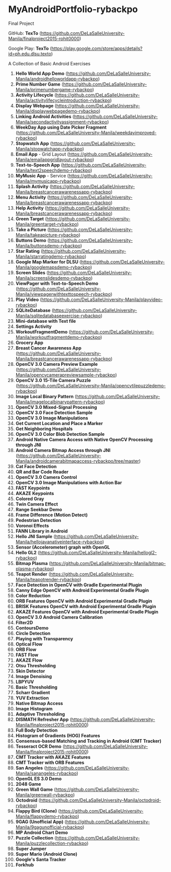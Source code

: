 # MyAndroidPortfolio-rybackpo

Final Project

GitHub:
     **TexTo** (https://github.com/DeLaSalleUniversity-Manila/finalproject2015-rohit0000)

Google Play:
     **TexTo** (https://play.google.com/store/apps/details?id=ph.edu.dlsu.texto)


A Collection of Basic Android Exercises

1. **Hello World App Demo** (https://github.com/DeLaSalleUniversity-Manila/androidhelloworldapp-rybackpo)
2. **Prime Number Game** (https://github.com/DeLaSalleUniversity-Manila/primenumbergame-rybackpo)
3. **Activity Lifecycle** (https://github.com/DeLaSalleUniversity-Manila/activitylifecycleintroduction-rybackpo)
4. **Display Webpage** (https://github.com/DeLaSalleUniversity-Manila/displaywebpagedemo-rybackpo)
5. **Linking Android Activities** (https://github.com/DeLaSalleUniversity-Manila/secondactivityassignment-rybackpo)
6. **WeekDay App using Date Picker Fragment** (https://github.com/DeLaSalleUniversity-Manila/weekdayimproved-rybackpo)
7. **Stopwatch App** (https://github.com/DeLaSalleUniversity-Manila/stopwatchapp-rybackpo)
8. **Email App** - Grid Layout (https://github.com/DeLaSalleUniversity-Manila/emailappgridlayout-rybackpo)
9. **Text-to-Speech App** (https://github.com/DeLaSalleUniversity-Manila/text2speechdemo-rybackpo)
10. **MyMusic App** - Service (https://github.com/DeLaSalleUniversity-Manila/mymusicapp-rybackpo)
11. **Splash Activity** (https://github.com/DeLaSalleUniversity-Manila/breastcancerawarenessapp-rybackpo)
12. **Menu Activity** (https://github.com/DeLaSalleUniversity-Manila/breastcancerawarenessapp-rybackpo)
13. **Help Activity** (https://github.com/DeLaSalleUniversity-Manila/breastcancerawarenessapp-rybackpo)
14. **Green Target** (https://github.com/DeLaSalleUniversity-Manila/greentarget-rybackpo)
15. **Take a Picture** (https://github.com/DeLaSalleUniversity-Manila/takeapicture-rybackpo)
16. **Buttons Demo** (https://github.com/DeLaSalleUniversity-Manila/buttonsdemo-rybackpo)
17. **Star Rating** (https://github.com/DeLaSalleUniversity-Manila/starratingdemo-rybackpo)
18. **Google Map Marker for DLSU** (https://github.com/DeLaSalleUniversity-Manila/googlemapsdemo-rybackpo)
19. **Screen Slides** (https://github.com/DeLaSalleUniversity-Manila/screenslidesdemo-rybackpo)
20. **ViewPager with Text-to-Speech Demo** (https://github.com/DeLaSalleUniversity-Manila/viewpagerwithtexttospeech-rybackpo)
21. **Play Video** (https://github.com/DeLaSalleUniversity-Manila/playvideo-rybackpo)
22. **SQLiteDatabase** (https://github.com/DeLaSalleUniversity-Manila/sqlitedatabaseexercise-rybackpo)
23. **Mini-database with Text file** 
24. **Settings Activity** 
25. **WorkoutFragmentDemo** (https://github.com/DeLaSalleUniversity-Manila/workoutfragmentdemo-rybackpo)
26. **Grocery App** 
27. **Breast Cancer Awareness App** (https://github.com/DeLaSalleUniversity-Manila/breastcancerawarenessapp-rybackpo)
28. **OpenCV 3.0 Camera Preview Example** (https://github.com/DeLaSalleUniversity-Manila/opencvcamerapreviewsample-rybackpo)
29. **OpenCV 3.0 15-Tile Camera Puzzle** (https://github.com/DeLaSalleUniversity-Manila/opencvtilepuzzledemo-rybackpo)
30. **Image Local Binary Pattern** (https://github.com/DeLaSalleUniversity-Manila/imagelocalbinarypattern-rybackpo)
31. **OpenCV 3.0 Mixed-Signal Processing**   
32. **OpenCV 3.0 Face Detection Sample** 
33. **OpenCV 3.0 Image Manipulations** 
34. **Get Current Location and Place a Marker** 
35. **Get Neighboring Hospitals** 
36. **OpenCV 3.0 Color Blob Detection Sample** 
37. **Android Native Camera Access with Native OpenCV Processing through JNI**
38. **Android Camera Bitmap Access through JNI**  (https://github.com/DeLaSalleUniversity-Manila/androidcamerabitmapaccess-rybackpo/tree/master)
39. **Cat Face Detection** 
40. **QR and Bar Code Reader** 
41. **OpenCV 3.0 Camera Control** 
42. **OpenCV 3.0 Image Manipulations with Action Bar**
43. **FAST Keypoints** 
44. **AKAZE Keypoints** 
45. **Colored Gray** 
46. **Twin Camera Effect**
47. **Range Seekbar Demo** 
48. **Frame Difference (Motion Detect)**
49. **Pedestrian Detection** 
50. **Voronoi Effects** 
51. **FANN Library in Android** 
52. **Hello JNI Sample** (https://github.com/DeLaSalleUniversity-Manila/hellojavanativeinterface-rybackpo)
53. **Sensor (Accelerometer) graph with OpenGL** 
54. **Hello GL2** (https://github.com/DeLaSalleUniversity-Manila/hellogl2-rybackpo)
55. **Bitmap Plasma** (https://github.com/DeLaSalleUniversity-Manila/bitmap-plasma-rybackpo)
56. **Teapot Render** (https://github.com/DeLaSalleUniversity-Manila/teapotrender-rybackpo)
57. **Face Detection in OpenCV with Gradle Experimental Plugin** 
58. **Canny Edge OpenCV with Android Experimental Gradle Plugin** 
59. **Color Reduction** 
60. **ORB Features OpenCV with Android Experimental Gradle Plugin** 
61. **BRISK Features OpenCV with Android Experimental Gradle Plugin** 
62. **AKAZE Features OpenCV with Android Experimental Gradle Plugin** 
63. **OpenCV 3.0 Android Camera Calibration** 
64. **Filter2D** 
65. **ContoursDemo** 
66. **Circle Detection** 
67. **Playing with Transparency** 
68. **Optical Flow** 
69. **ORB Flow** 
70. **FAST Flow** 
71. **AKAZE Flow** 
72. **Otsu Thresholding** 
73. **Skin Detector**
74. **Image Denoising** 
75. **LBPYUV** 
76. **Basic Thresholding** 
77. **Scharr Gradient**
78. **YUV Extraction** 
79. **Native Bitmap Access** 
80. **Image Histogram** 
81. **Adaptive Thresholding** 
82. **DISMATH Refresher App** (https://github.com/DeLaSalleUniversity-Manila/finalproject2015-rohit0000)
83. **Full Body Detection** 
84. **Histogram of Gradients (HOG) Features** 
85. **Consensus-based Matching and Tracking in Android (CMT Tracker)** 
86. **Tesseract OCR Demo** (https://github.com/DeLaSalleUniversity-Manila/finalproject2015-rohit0000)
87. **CMT Tracker with AKAZE Features** 
88. **CMT Tracker with ORB Features** 
89. **San Angeles** (https://github.com/DeLaSalleUniversity-Manila/sanangeles-rybackpo)
90. **OpenGL ES 3.0 Demo** 
91. **2048 Game** 
92. **Green Wall Game** (https://github.com/DeLaSalleUniversity-Manila/greenwall-rybackpo)
93. **Octodroid** (https://github.com/DeLaSalleUniversity-Manila/octodroid-rybackpo)
94. **Flappy Bird (Clone)** (https://github.com/DeLaSalleUniversity-Manila/flappydemo-rybackpo)
95. **9GAG (Unofficial App)** (https://github.com/DeLaSalleUniversity-Manila/9gagunofficial-rybackpo)
96. **MP Android Chart Demo** 
97. **Puzzle Collection** (https://github.com/DeLaSalleUniversity-Manila/puzzlecollection-rybackpo)
98. **Super Jumper** 
99. **Super Mario (Android Clone)** 
100. **Google's Santa Tracker** 
101. **Forkhub** 
